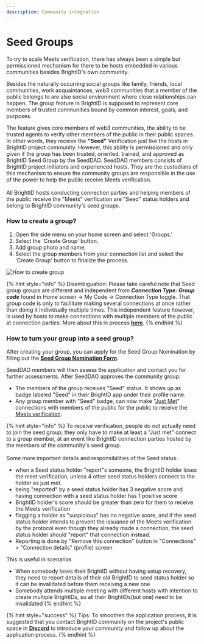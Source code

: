 ```yaml
---
description: Community integration
---
```


# Seed Groups

To try to scale Meets verification, there has always been a simple but permissioned mechanism for there to be hosts embedded in various communities besides BrightID's own community.

Besides the naturally occurring social groups like family, friends, local communities, work acquaintances, web3 communities that a member of the public belongs to are also social environment where close relationships can happen. The group feature in BrightID is supposed to represent core members of trusted communities bound by common interest, goals, and purposes.

The feature gives core members of web3 communities, the ability to be trusted agents to verify other members of the public in their public spaces. In other words, they receive the **"Seed"** Verification just like the hosts in BrightID project community. However, this ability is permissioned and only given if the group has been trusted, oriented, trained, and approved as BrightID Seed Group by the SeedDAO. SeedDAO members consists of BrightID project initiators and experienced hosts. They are the custodians of this mechanism to ensure the community groups are responsible in the use of the power to help the public receive Meets verification.\
\
All BrightID hosts conducting connection parties and helping members of the public receive the "Meets" verification are "Seed" status holders and belong to BrightID community's seed groups.

### How to create a group?

1. Open the side menu on your home screen and select 'Groups.'
2. Select the 'Create Group' button.
3. Add group photo and name.
4. Select the group members from your connection list and select the 'Create Group' button to finalize the process.

![How to create group](<../../.gitbook/assets/Creating Group\_P1.png>)

{% hint style="info" %}
Disambiguation: Please take careful note that Seed group groups are different and independent from _**Connection Type: Group code**_ found in Home screen -> My Code -> Connection Type toggle. That group code is only to facilitate making several connections at once rather than doing it individually multiple times. This independent feature however, is used by hosts to make connections with multiple members of the public at connection parties. More about this in process [**here**](../making-connections/connection-process.md#making-group-connections).
{% endhint %}

### How to turn your group into a seed group?

After creating your group, you can apply for the Seed Group Nomination by filling out the [**Seed Group Nomination Form**](https://docs.google.com/forms/d/e/1FAIpQLSd5ma8NIyNmOFfgYGOYXC0rQITWSQgLepe1xzIy5dDy5sNXRA/viewform).

SeedDAO members will then assess the application and contact you for further assessments. After SeedDAO approves the community group:

* The members of the group receives "Seed" status. It shows up as badge labeled "Seed" in their BrightID app under their profile name.
* Any group member with "Seed" badge, can now make "[Just Met](../making-connections/connection-levels.md#just-met)" connections with members of the public for the public to receive the [Meets verification](./).

{% hint style="info" %}
To receive verification, people do not actually need to join the seed group; they only have to make at least a "Just met" connect to a group member, at an event like BrightID connection parties hosted by the members of the community's seed group.\
\
Some more important details and responsibilities of the Seed status:

* when a Seed status holder "report"s someone, the BrightID holder loses the meet verification, unless 4 other seed status holders connect to the holder as just met.
* being "reported" by a seed status holder has 3 negative score and having connection with a seed status holder has 1 positive score
* BrightID holder's score should be greater than zero for them to receive the Meets verification
* flagging a holder as "suspicious" has no negative score, and if the seed status holder intends to prevent the issuance of the Meets verification by the protocol even though they already made a connection, the seed status holder should "report" that connection instead.
* Reporting is done by "Remove this connection" button in "Connections" > "Connection details" (profile) screen

This is useful in scenarios

* When somebody loses their BrightID without having setup recovery, they need to report details of their old BrightID to seed status holder so it can be invalidated before them receiving a new one
* Somebody attends multiple meeting with different hosts with intention to create multiple BrightIDs, so all their BrightIDs(but one) need to be invalidated
{% endhint %}

{% hint style="success" %}
Tips: To smoothen the application process, it is suggested that you contact BrightID community on the project's public space in [**Discord**](https://discord.com/servers/brightid-596752664906432522) to introduce your community and follow up about the application process.
{% endhint %}

